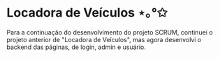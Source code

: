 # Locadora de Veículos ⋆｡°✩
Para a continuação do desenvolvimento do projeto SCRUM, continuei o projeto anterior de "Locadora de Veículos", mas agora desenvolvi o backend das páginas, de login, admin e usuário.

